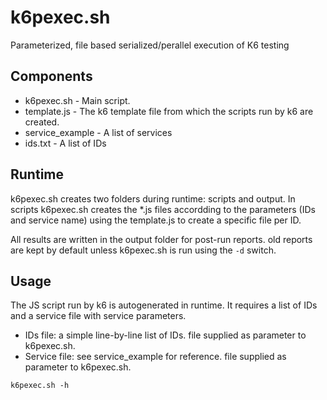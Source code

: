 # k6pexec.sh
Parameterized, file based serialized/perallel execution of K6 testing

## Components
* k6pexec.sh - Main script.
* template.js - The k6 template file from which the scripts run by k6 are created.
* service_example - A list of services
* ids.txt - A list of IDs

## Runtime
k6pexec.sh creates two folders during runtime: scripts and output.
In scripts k6pexec.sh creates the *.js files accordding to the parameters (IDs and service name) using the template.js to create a specific file per ID.

All results are written in the output folder for post-run reports. old reports are kept by default unless k6pexec.sh is run using the `-d` switch.

## Usage
The JS script run by k6 is autogenerated in runtime. It requires a list of IDs and a service file with service parameters.
* IDs file: a simple line-by-line list of IDs. file supplied as parameter to k6pexec.sh.
* Service file: see service_example for reference. file supplied as parameter to k6pexec.sh.

```
k6pexec.sh -h
```
